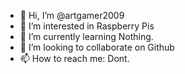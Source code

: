 - 👋 Hi, I’m @artgamer2009
- 👀 I’m interested in Raspberry Pis
- 🌱 I’m currently learning Nothing.
- 💞️ I’m looking to collaborate on Github
- 📫 How to reach me: Dont.

<!---
artgamer2009/artgamer2009 is a ✨ special ✨ repository because its `README.md` (this file) appears on your GitHub profile.
You can click the Preview link to take a look at your changes.
--->
